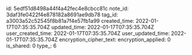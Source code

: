 id: 5edf51d8498a44f4a42fec4e8cbcc81c
note_id: 3daf3fe0422f4e878182a8691ae9db78
tag_id: a3003a52c52545f8b81a7f4e57fb1a99
created_time: 2022-01-17T07:35:35.704Z
updated_time: 2022-01-17T07:35:35.704Z
user_created_time: 2022-01-17T07:35:35.704Z
user_updated_time: 2022-01-17T07:35:35.704Z
encryption_cipher_text: 
encryption_applied: 0
is_shared: 0
type_: 6